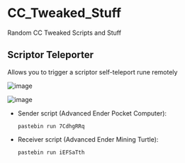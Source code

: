 # CC_Tweaked_Stuff
Random CC Tweaked Scripts and Stuff

## Scriptor Teleporter
Allows you to trigger a scriptor self-teleport rune remotely

![image](https://github.com/Strawma/CC_Tweaked_Stuff/assets/111586342/12f9fdb6-02f5-48db-8a26-68b69480f685)

![image](https://github.com/Strawma/CC_Tweaked_Stuff/assets/111586342/ec05b160-76d3-4e86-a5c5-0b7054cdacdf)

- Sender script (Advanced Ender Pocket Computer):
  ```CraftOS
  pastebin run 7CdhgRRq
  ```
- Receiver script (Advanced Ender Mining Turtle):
  ```CraftOS
  pastebin run iEFSaTth
  ```
